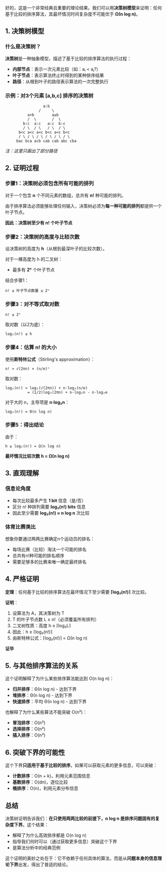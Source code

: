 好的，这是一个非常经典且重要的理论结果。我们可以用**决策树模型**来证明：任何基于比较的排序算法，其最坏情况时间复杂度不可能优于 **Ω(n log n)**。

## 1. 决策树模型

### 什么是决策树？
**决策树**是一种抽象模型，描述了基于比较的排序算法的执行过程：
- **内部节点**：表示一次元素比较（如：aᵢ < aⱼ?）
- **叶子节点**：表示算法终止时得到的某种排序结果
- **路径**：从根到叶子的路径表示算法的一次完整执行

### 示例：对3个元素 [a,b,c] 排序的决策树
```
                 a:b
               /     \
          a<b        a≥b
          /  \       /  \
        b:c  a:c   a:c  b:c
        / \  / \   / \  / \
      b<c a<c a<c b<c a<c b<c
      / \ / \ / \ / \ / \ / \
     bac bca acb cab cab abc cba
```
*注：这里只画出了部分路径*

## 2. 证明过程

### 步骤1：决策树必须包含所有可能的排列
对于一个包含 **n** 个不同元素的数组，总共有 **n!** 种可能的排列。

由于排序算法必须能够处理任何输入，决策树必须为**每一种可能的排列**都提供一个叶子节点。

**因此：决策树至少有 n! 个叶子节点**

### 步骤2：决策树的高度与比较次数
设决策树的高度为 **h**（从根到最深叶子的比较次数）。

对于一棵高度为 h 的二叉树：
- 最多有 **2ʰ** 个叶子节点

结合步骤1：
```
n! ≤ 叶子节点数量 ≤ 2ʰ
```

### 步骤3：对不等式取对数
```
n! ≤ 2ʰ
```

取对数（以2为底）：
```
log₂(n!) ≤ h
```

### 步骤4：估算 n! 的大小
使用**斯特林公式**（Stirling's approximation）：
```
n! ≈ √(2πn) × (n/e)ⁿ
```

取对数：
```
log₂(n!) ≈ log₂(√(2πn)) + n·log₂(n/e)
          = (1/2)log₂(2πn) + n·log₂n - n·log₂e
```

对于大的 n，主导项是 **n·log₂n**：
```
log₂(n!) = Θ(n log n)
```

### 步骤5：得出结论
由于：
```
h ≥ log₂(n!) = Ω(n log n)
```

**最坏情况比较次数 h = Ω(n log n)**

## 3. 直观理解

### 信息论角度
- 每次比较最多产生 **1 bit** 信息（是/否）
- 区分 n! 种排列需要 **log₂(n!) bits** 信息
- 因此至少需要 **log₂(n!) ≈ n log n** 次比较

### 体育比赛类比
想象你要通过两两比赛确定n个运动员的排名：
- 每场比赛（比较）淘汰一个可能的排名
- 总共有n!种可能的排名顺序
- 需要足够多的比赛来唯一确定最终排名

## 4. 严格证明

**定理**：任何基于比较的排序算法在最坏情况下至少需要 **⌈log₂(n!)⌉** 次比较。

**证明**：
1. 设算法为 A，其决策树为 T
2. T 的叶子节点数 L ≥ n!（必须覆盖所有排列）
3. 二叉树性质：高度 h ≥ ⌈log₂L⌉
4. 因此：h ≥ ⌈log₂(n!)⌉
5. 由斯特林公式：⌈log₂(n!)⌉ = Ω(n log n)

**证毕**

## 5. 与其他排序算法的关系

这个证明解释了为什么某些排序算法能达到 O(n log n)：

- **归并排序**：Θ(n log n) - 达到下界
- **堆排序**：Θ(n log n) - 达到下界  
- **快速排序**：平均 Θ(n log n) - 达到下界

也解释了为什么某些算法不能突破 O(n²)：
- **冒泡排序**：O(n²)
- **选择排序**：O(n²)
- **插入排序**：O(n²)

## 6. 突破下界的可能性

这个下界**只适用于基于比较的排序**。如果可以获取元素的更多信息，可以突破：

- **计数排序**：O(n + k)，利用元素范围信息
- **基数排序**：O(dn)，逐位比较
- **桶排序**：O(n)，利用元素分布信息

## 总结

决策树证明告诉我们：**在只使用两两比较的前提下，n log n 是排序问题固有的复杂度下界**。这个结果：
- 解释了为什么高效排序都是 O(n log n)
- 指导我们何时可以（通过获取更多信息）突破这个下界
- 是算法分析中的经典范例

这个证明的美妙之处在于：它不依赖于任何具体的算法，而是从**问题本身的信息理论下界**出发，得出了普适的结论。